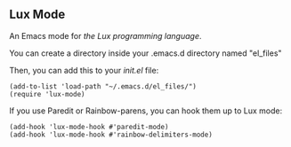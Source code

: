 ## Lux Mode

An Emacs mode for *the Lux programming language*.

You can create a directory inside your .emacs.d directory named "el_files"

Then, you can add this to your *init.el* file:

	(add-to-list 'load-path "~/.emacs.d/el_files/")
	(require 'lux-mode)

If you use Paredit or Rainbow-parens, you can hook them up to Lux mode:

	(add-hook 'lux-mode-hook #'paredit-mode)
	(add-hook 'lux-mode-hook #'rainbow-delimiters-mode)

